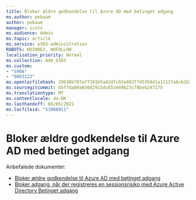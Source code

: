 ```yaml
---
title: Bloker ældre godkendelse til Azure AD med betinget adgang
ms.author: pebaum
author: pebaum
manager: scotv
ms.audience: Admin
ms.topic: article
ms.service: o365-administration
ROBOTS: NOINDEX, NOFOLLOW
localization_priority: Normal
ms.collection: Adm_O365
ms.custom:
- "5906"
- "9003122"
ms.openlocfilehash: 29630b707a7f391b5a42dfc02e802f7d5f69d1a11137a6cb1b3413aa7e35ec3c
ms.sourcegitcommit: b5f7da89a650d2915dc652449623c78be6247175
ms.translationtype: MT
ms.contentlocale: da-DK
ms.lasthandoff: 08/05/2021
ms.locfileid: "53968911"
---
```

# <a name="block-legacy-authentication-to-azure-ad-with-conditional-access"></a>Bloker ældre godkendelse til Azure AD med betinget adgang

Anbefalede dokumenter:

- [Bloker ældre godkendelse til Azure AD med betinget adgang](https://docs.microsoft.com/azure/active-directory/conditional-access/block-legacy-authentication#next-steps)
- [Bloker adgang, når der registreres en sessionsrisiko med Azure Active Directory Betinget adgang](https://docs.microsoft.com/azure/active-directory/conditional-access/app-sign-in-risk)